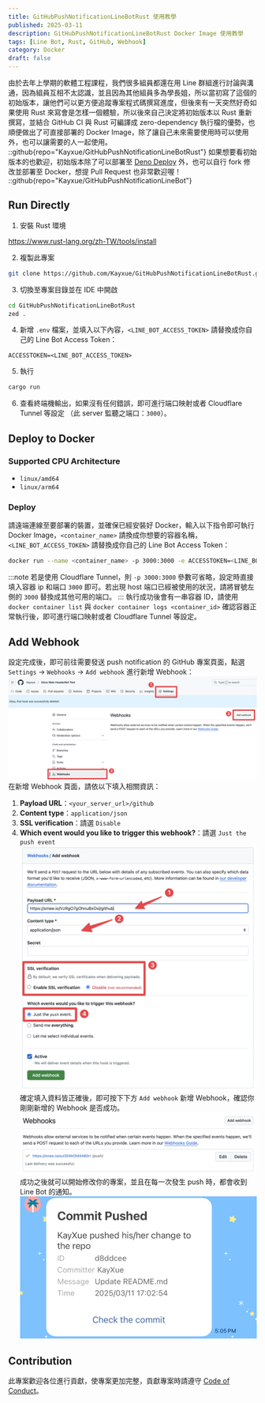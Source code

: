 ```yaml
---
title: GitHubPushNotificationLineBotRust 使用教學
published: 2025-03-11
description: GitHubPushNotificationLineBotRust Docker Image 使用教學
tags: [Line Bot, Rust, GitHub, Webhook]
category: Docker
draft: false
---
```

由於去年上學期的軟體工程課程，我們很多組員都還在用 Line 群組進行討論與溝通，因為組員互相不太認識，並且因為其他組員多為學長姐，所以當初寫了這個的初始版本，讓他們可以更方便追蹤專案程式碼撰寫進度，但後來有一天突然好奇如果使用 Rust 來寫會是怎樣一個體驗，所以後來自己決定將初始版本以 Rust 重新撰寫，並結合 GitHub CI 與 Rust 可編譯成 zero-dependency 執行檔的優勢，也順便做出了可直接部署的 Docker Image，除了讓自己未來需要使用時可以使用外，也可以讓需要的人一起使用。
::github{repo="Kayxue/GitHubPushNotificationLineBotRust"}
如果想要看初始版本的也歡迎，初始版本除了可以部署至 [Deno Deploy](https://deno.com/deploy) 外，也可以自行 fork 修改並部署至 Docker，想提 Pull Request 也非常歡迎喔！
::github{repo="Kayxue/GitHubPushNotificationLineBot"}
## Run Directly
1. 安裝 Rust 環境

https://www.rust-lang.org/zh-TW/tools/install

2. 複製此專案
```bash title="Terminal"
git clone https://github.com/Kayxue/GitHubPushNotificationLineBotRust.git
```
3. 切換至專案目錄並在 IDE 中開啟
```bash title="Terminal"
cd GitHubPushNotificationLineBotRust
zed .
```
4. 新增 `.env` 檔案，並填入以下內容，`<LINE_BOT_ACCESS_TOKEN>` 請替換成你自己的 Line Bot Access Token：
```plain title=".env"
ACCESSTOKEN=<LINE_BOT_ACCESS_TOKEN>
```
5. 執行
```bash title="Terminal"
cargo run
```
6. 查看終端機輸出，如果沒有任何錯誤，即可進行端口映射或者 Cloudflare Tunnel 等設定 （此 server 監聽之端口：`3000`）。
## Deploy to Docker
### Supported CPU Architecture
* `linux/amd64`
* `linux/arm64`
### Deploy
請遠端連線至要部署的裝置，並確保已經安裝好 Docker，輸入以下指令即可執行 Docker Image，`<container_name>` 請換成你想要的容器名稱，`<LINE_BOT_ACCESS_TOKEN>` 請替換成你自己的 Line Bot Access Token：
```bash title="Terminal"
docker run --name <container_name> -p 3000:3000 -e ACCESSTOKEN=<LINE_BOT_ACCESS_TOKEN> --restart=unless-stopped -d ghcr.io/kayxue/githubpushnotificationlinebotrust:latest
```
:::note
若是使用 Cloudflare Tunnel，則 `-p 3000:3000` 參數可省略，設定時直接填入容器 ip 和端口 `3000` 即可。若出現 host 端口已經被使用的狀況，請將冒號左側的 `3000` 替換成其他可用的端口。
:::
執行成功後會有一串容器 ID，請使用 `docker container list` 與 `docker container logs <container_id>` 確認容器正常執行後，即可進行端口映射或者 Cloudflare Tunnel 等設定。
## Add Webhook
設定完成後，即可前往需要發送 push notification 的 GitHub 專案頁面，點選 `Settings` -> `Webhooks` -> `Add webhook` 進行新增 Webhook：
![](./addwebhook.png)
在新增 Webhook 頁面，請依以下填入相關資訊：
1. **Payload URL**：`<your_server_url>/github`
2. **Content type**：`application/json`
3. **SSL verification**：請選 `Disable`
4. **Which event would you like to trigger this webhook?**：請選 `Just the push event`
![](./addwebhookpage.png)
確定填入資料皆正確後，即可按下下方 `Add webhook` 新增 Webhook，確認你剛剛新增的 Webhook 是否成功。
![](./checkwebhook.png)
成功之後就可以開始修改你的專案，並且在每一次發生 push 時，都會收到 Line Bot 的通知。
![](./notification.jpg)
## Contribution
此專案歡迎各位進行貢獻，使專案更加完整，貢獻專案時請遵守 [Code of Conduct](https://www.rust-lang.org/policies/code-of-conduct)。
